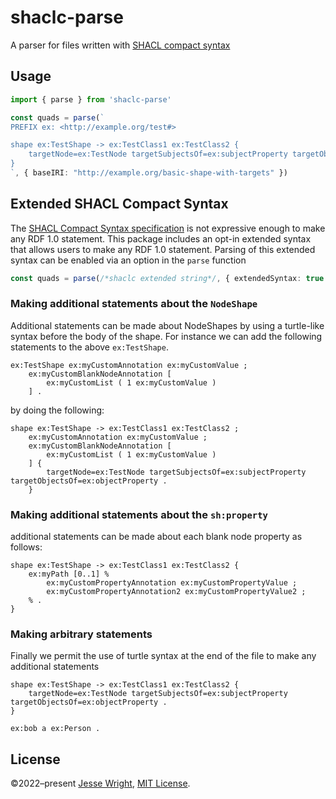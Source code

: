 # shaclc-parse
A parser for files written with [SHACL compact syntax](https://w3c.github.io/shacl/shacl-compact-syntax/)

## Usage
```ts
import { parse } from 'shaclc-parse'

const quads = parse(`
PREFIX ex: <http://example.org/test#>

shape ex:TestShape -> ex:TestClass1 ex:TestClass2 {
	targetNode=ex:TestNode targetSubjectsOf=ex:subjectProperty targetObjectsOf=ex:objectProperty .
}
`, { baseIRI: "http://example.org/basic-shape-with-targets" })
```

## Extended SHACL Compact Syntax

The [SHACL Compact Syntax specification](https://w3c.github.io/shacl/shacl-compact-syntax/) is not expressive enough to
make any RDF 1.0 statement. This package includes an opt-in extended syntax that allows users to make any RDF 1.0 statement. Parsing of this extended syntax can be enabled via an option in the `parse` function

```ts
const quads = parse(/*shaclc extended string*/, { extendedSyntax: true })
```

### Making additional statements about the `NodeShape`

Additional statements can be made about NodeShapes by using a turtle-like syntax before the body of the shape. For instance we can add the following statements to the above `ex:TestShape`.

```ttl
ex:TestShape ex:myCustomAnnotation ex:myCustomValue ;
	ex:myCustomBlankNodeAnnotation [
		ex:myCustomList ( 1 ex:myCustomValue )
	] .
```

by doing the following:

```shaclc
shape ex:TestShape -> ex:TestClass1 ex:TestClass2 ;
	ex:myCustomAnnotation ex:myCustomValue ;
	ex:myCustomBlankNodeAnnotation [
		ex:myCustomList ( 1 ex:myCustomValue )
	] {
		targetNode=ex:TestNode targetSubjectsOf=ex:subjectProperty targetObjectsOf=ex:objectProperty .
	}
```

### Making additional statements about the `sh:property`

additional statements can be made about each blank node property as follows:

```shaclc
shape ex:TestShape -> ex:TestClass1 ex:TestClass2 {
	ex:myPath [0..1] %
		ex:myCustomPropertyAnnotation ex:myCustomPropertyValue ;
		ex:myCustomPropertyAnnotation2 ex:myCustomPropertyValue2 ;
	% .
}
```

### Making arbitrary statements

Finally we permit the use of turtle syntax at the end of the file to make any additional statements


```shaclc
shape ex:TestShape -> ex:TestClass1 ex:TestClass2 {
	targetNode=ex:TestNode targetSubjectsOf=ex:subjectProperty targetObjectsOf=ex:objectProperty .
}

ex:bob a ex:Person .
```

## License
©2022–present
[Jesse Wright](https://github.com/jeswr),
[MIT License](https://github.com/jeswr/shaclcjs/blob/main/LICENSE).
